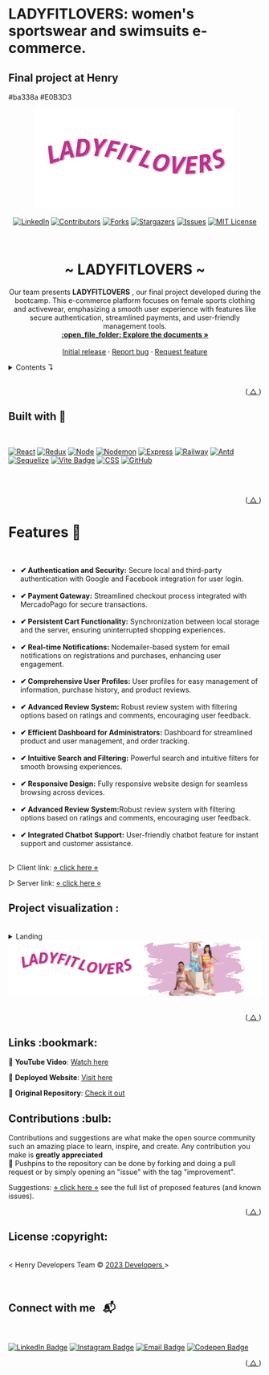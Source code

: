 # LADYFITLOVERS: women's sportswear and swimsuits e-commerce.

## Final project at Henry



#ba338a
#E0B3D3

<div align="center">
<img src="./public/svg/LADYFIT1.svg" alt="icon" height="200">
</div>
<a id="readme-top"></a>
<!-- PROJECT SHIELDS -->
<!--
I'm using markdown "reference style" links for readability.
 https://www.markdownguide.org/basic-syntax/#reference-style-links
-->
<div align=center>

[![LinkedIn][linkedin-shield]][linkedin-url]
[![Contributors][contributors-shield]][contributors-url]
[![Forks][forks-shield]][forks-url]
[![Stargazers][stars-shield]][stars-url]
[![Issues][issues-shield]][issues-url]
[![MIT License][license-shield]][license-url]

</div>
<!-- PROJECT LOGO -->
<br />
<div align="center">
  <!-- <a href="https://github.com/hebelia/Countries-App">
    <img src="./public//img/ladyBot.png" alt="icon" width="80" height="80">  
    <img src="https://d31uz8lwfmyn8g.cloudfront.net/Assets/logo-henry-white-lg.png" height="80"alt="logo">
  </a> -->

<h1 align="center">~ LADYFITLOVERS ~</h1>

  <p align="center">
    Our team presents <strong> LADYFITLOVERS</strong> , our final project developed during the bootcamp. This e-commerce platform focuses on female sports clothing and activewear, emphasizing a smooth user experience with features like secure authentication, streamlined payments, and user-friendly management tools.
<br />
<a href="https://github.com/hebelia/client-ladyfitlovers"><strong>:open_file_folder: Explore the documents »</strong></a>
<br />
<br />
<a href="https://github.com/hebelia/client-ladyfitlovers">Initial release</a>
·
<a href="https://github.com/hebelia/client-ladyfitlovers/issues">Report bug</a>
·
<a href="https://github.com/hebelia/client-ladyfitlovers/issues">Request feature</a>

</div>

<!-- TABLE OF CONTENTS -->
<details>
  <summary> Contents ↴</summary>
  <ul>
    <li><a href="#built-with">Built with</a></li>
    <li><a href="#features">Features</a></li>
    <li><a href="#roadmap">Roadmap</a></li>
    <li><a href="#contributions">Contributions</a></li>
    <!-- <li><a href="#Acknowledgments">Acknowledgments</a></li> -->
    <li><a href="#License">License</a></li>
    <li><a href="#Contant">Contact</a></li>
  </ul>
</details>

<!-- ABOUT THE PROJECT -->
<br />

<!-- gif del proyecto -->

<!-- [![Product Name Screen Shot][product-screenshot]](https://example.com) -->

<p align="right">(<a href="#readme-top"> △ </a>)</p>

<div id="built-with">

## Built with 📌

<br />

[![React][React-badge]][react-url] [![Redux][Redux-badge]][redux-url] [![Node][Node-badge]][Node.js-url] [![Nodemon][Nodemon-badge]][Nodemon-url] [![Express][Express-badge]][express-url] [![Railway][Railway-badge]][Railway-url] [![Antd][AntDesign-badge]][AntDesign-url] [![Sequelize][Sequelize-badge]][sequelize-url] [![Vite Badge][Vite-badge]][vite-url] [![CSS][CSS]][css-url] [![GitHub][github.com]][github-url]

  <br />
  <br />

<!-- - [![Firebase][firebase.com]][firebase-url]

  - for the **deployment** -->

<p align="right">(<a href="#readme-top"> △ </a>)</p>
<div>

<!-- DESCRIPTION -->
<h1 id="features">Features 🚀 </h1>
</br>
<!-- <h3>This project is a SPA (Single Page Application) that consumes an API to display all the countries</h3> -->
<ul>

<li><strong>✔ Authentication and Security:</strong> Secure local and third-party authentication with Google and Facebook integration for user login.</br></br>
<li><strong>✔ Payment Gateway:</strong> Streamlined checkout process integrated with MercadoPago for secure transactions.</br></br>
<li><strong>✔ Persistent Cart Functionality:</strong> Synchronization between local storage and the server, ensuring uninterrupted shopping experiences.</br></br>
<li><strong>✔ Real-time Notifications:</strong> Nodemailer-based system for email notifications on registrations and purchases, enhancing user engagement.</br></br>
<li><strong>✔ Comprehensive User Profiles:</strong> User profiles for easy management of information, purchase history, and product reviews.</br></br>
<li><strong>✔ Advanced Review System:</strong> Robust review system with filtering options based on ratings and comments, encouraging user feedback.</br></br>

<li><strong>✔ Efficient Dashboard for Administrators:</strong> Dashboard for streamlined product and user management, and order tracking.</br></br>
<li><strong>✔ Intuitive Search and Filtering:</strong> Powerful search and intuitive filters for smooth browsing experiences.</br></br>
<li><strong>✔ Responsive Design:</strong> Fully responsive website design for seamless browsing across devices.</br></br>
<li><strong>✔ Advanced Review System:</strong>Robust review system with filtering options based on ratings and comments, encouraging user feedback.</br></br>

<li><strong>✔ Integrated Chatbot Support:</strong> User-friendly chatbot feature for instant support and customer assistance.</br></br>

</ul>

▷ Client link: [⋄ click here ⋄](https://github.com/hebelia/client-ladyfitlovers)

▷ Server link: [⋄ click here ⋄](https://github.com/hebelia/server-ladyfitlovers)

<!-- <div align="center">

![Web Architechture from the project]()

<i> ∆ note: </i>

<details>
  <summary> <a>Object Relational Mapping (ORM) :mag_right: </a></summary>

![Object Relational Mapping ]()

<i> ∆ note:</i>

</details>
</div> -->

## Project visualization :

<!-- cambiar links a links de imagenes dentro del repositorio y agregar mas -->
<br />
<details>
  <summary> <a> Landing </a></summary>

![visualization](./public/img/Landing.png)

</details>

<!-- <details>
  <summary> <a> About </a></summary>

![visualization](./client//public/img/about.png)

</details> -->
<div align="center">
    <img src="./public/img/Logo-slide.png" alt="icon"  >
</div>

<br />

<p align="right">(<a href="#readme-top"> △ </a>)</p>

<!-- ROADMAP -->
<h2 id="roadmap">Links :bookmark: </h2>

🎥 **YouTube Video**: [Watch here](https://www.youtube.com/watch?v=LEJGhlk1qHg&ab_channel=HebeLiaRomeu)

🚀 **Deployed Website**: [Visit here](https://ladyfitlovers.up.railway.app/)

🔎 **Original Repository**: [Check it out](https://github.com/ruthosuna92/frontend-ladyfitlovers/)

<!-- CONTRIBUTING -->
<h2 id="contributions"> Contributions :bulb:</h2>

Contributions and suggestions are what make the open source community such an amazing place to learn, inspire, and create. Any contribution you make is **greatly appreciated**
<br />
:pushpin: Pushpins to the repository can be done by forking and doing a pull request or by simply opening an "issue" with the tag "improvement".

Suggestions: [⋄ click here ⋄](https://github.com/hebelia/Countries-App/issues) see the full list of proposed features (and known issues).

<p align="right">(<a href="#readme-top"> △ </a>)</p>

<!-- ACKNOWLEDGMENTS -->
<!-- <h2 id="Acknowledgments">:small_blue_diamond: Agradecimientos :small_blue_diamond:</h2>

- Special thanks to all my fellow classmates who have helped me along the lerning journey

<p align="right">(<a href="#readme-top"> △ </a>)</p> -->

<!-- LICENSE -->
<h2 id="License">License :copyright:</h2>

<br />
< Henry Developers Team ©  <a href="https://github.com/ruthosuna92/frontend-ladyfitlovers/graphs/contributors"> 2023  Developers </a> >
<br />
<br />

<br />
<!-- CONTACT -->

## Connect with me &nbsp; 📬

</br>

<div align="left">

[![LinkedIn Badge](https://img.shields.io/badge/LinkedIn-ba338a?style=for-the-badge&logo=linkedin&logoColor=E0B3D3)][linkedin-url]
[![Instagram Badge](https://img.shields.io/badge/Instagram-ba338a?style=for-the-badge&logo=instagram&logoColor=E0B3D3)][instagram-url]
[![Email Badge](https://img.shields.io/badge/Email-ba338a?style=for-the-badge&logo=gmail&logoColor=E0B3D3)][email-url]
[![Codepen Badge](https://img.shields.io/badge/Codepen-ba338a?style=for-the-badge&logo=codepen&logoColor=E0B3D3)][codepen-url]

[linkedin-url]: https://linkedin.com/in/hebeliaromeu
[instagram-url]: https://instagram.com/hebe.lia
[email-url]: mailto:hebeliaromeu@gmail.com
[codepen-url]: https://codepen.io/hebelia

</div>
<p align="right">(<a href="#readme-top"> △ </a>)</p>

<!-- MARKDOWN LINKS & IMAGES -->
<!-- https://github.com/ruthosuna92/frontend-ladyfitlovers/graphs/contributors -->

[contributors-shield]: https://img.shields.io/github/contributors/ruthosuna92/frontend-ladyfitlovers.svg?style=for-the-badge&color=ba338a
[contributors-url]: https://github.com/ruthosuna92/frontend-ladyfitlovers/graphs/contributors
[forks-shield]: https://img.shields.io/github/forks/ruthosuna92/frontend-ladyfitlovers.svg?style=for-the-badge&color=ba338a
[forks-url]: https://github.com/ruthosuna92/frontend-ladyfitlovers/network/members
[stars-shield]: https://img.shields.io/github/stars/ruthosuna92/frontend-ladyfitlovers.svg?style=for-the-badge&color=ba338a
[stars-url]: https://github.com/ruthosuna92/frontend-ladyfitlovers/stargazers
[issues-shield]: https://img.shields.io/github/issues/hebelia/client-ladyfitlovers.svg?style=for-the-badge&color=ba338a
[issues-url]: https://github.com/hebelia/client-ladyfitlovers/issues
[license-shield]: https://img.shields.io/badge/license-MIT-ba338a?style=for-the-badge&logo=C&logoColor=E0B3D3
[license-url]: https://github.com/hebelia/client-ladyfitlovers/blob/master/LICENSE.txt
[linkedin-shield]: https://img.shields.io/badge/-LinkedIn-ba338a.svg?style=for-the-badge&logo=linkedin&logoColor=E0B3D3
[linkedin-url]: https://www.linkedin.com/in/hebeliaromeu/
[github.com]: https://img.shields.io/badge/GitHub-ba338a?style=for-the-badge&logo=github&logoColor=E0B3D3
[github-url]: https://github.com
[React-badge]: https://img.shields.io/badge/React-ba338a?style=for-the-badge&logo=react&logoColor=E0B3D3
[react-url]: https://react.dev
[Redux-badge]: https://img.shields.io/badge/Redux-ba338a?style=for-the-badge&logo=redux&logoColor=E0B3D3
[redux-url]: https://redux.js.org/
[Node-badge]: https://img.shields.io/badge/Node.js-ba338a?style=for-the-badge&logo=nodedotjs&logoColor=E0B3D3
[Node.js-url]: https://nodejs.org/en
[CSS]: https://img.shields.io/badge/CSS-ba338a?style=for-the-badge&logo=css3&logoColor=E0B3D3
[css-url]: https://developer.mozilla.org/en-US/docs/Web/CSS
[Nodemon-badge]: https://img.shields.io/badge/Nodemon-ba338a?style=for-the-badge&logo=nodemon&logoColor=E0B3D3
[Nodemon-url]: https://nodemon.io/
[Express-badge]: https://img.shields.io/badge/Express.js-ba338a?style=for-the-badge&logo=express&logoColor=E0B3D3
[express-url]: https://expressjs.com/
[Sequelize-badge]: https://img.shields.io/badge/Sequelize-ba338a?style=for-the-badge&logo=sequelize&logoColor=E0B3D3
[sequelize-url]: https://sequelize.org/
[firebase.com]: https://img.shields.io/badge/Firebase-ba338a?style=for-the-badge&logo=firebase&logoColor=E0B3D3
[firebase-url]: https://firebase.google.com
[Vite-badge]: https://img.shields.io/badge/Vite-ba338a?style=for-the-badge&logo=vite&logoColor=E0B3D3
[vite-url]: https://vitejs.dev/
[Railway-badge]: https://img.shields.io/badge/Railway-ba338a?style=for-the-badge&logo=railway&logoColor=E0B3D3
[Railway-url]: https://railway.app/
[AntDesign-badge]: https://img.shields.io/badge/AntDesign-ba338a?style=for-the-badge&logo=ant-design&logoColor=E0B3D3
[AntDesign-url]: https://ant.design/

<!-- -------- -->
